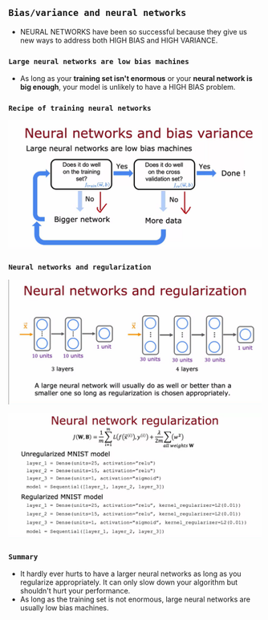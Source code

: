 ## `Bias/variance and neural networks`

- NEURAL NETWORKS have been so successful because they give us new ways to address both HIGH BIAS and HIGH VARIANCE.

### `Large neural networks are low bias machines`

- As long as your **training set isn't enormous** or your **neural network is big enough**, your model is unlikely to have a HIGH BIAS problem.

### `Recipe of training neural networks`

![Alt text](<ref img/15.png>)

### `Neural networks and regularization`

![Alt text](<ref img/16.png>)

![Alt text](<ref img/17.png>)

### `Summary`

- It hardly ever hurts to have a larger neural networks as long as you regularize appropriately. It can only slow down your algorithm but shouldn't hurt your performance. 
- As long as the training set is not enormous, large neural networks are usually low bias machines.